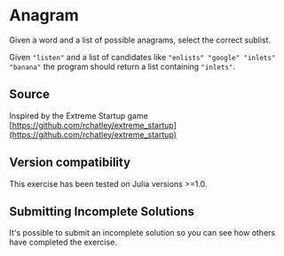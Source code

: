 # Anagram

Given a word and a list of possible anagrams, select the correct sublist.

Given `"listen"` and a list of candidates like `"enlists" "google"
"inlets" "banana"` the program should return a list containing
`"inlets"`.
## Source

Inspired by the Extreme Startup game [https://github.com/rchatley/extreme_startup](https://github.com/rchatley/extreme_startup)


## Version compatibility
This exercise has been tested on Julia versions >=1.0.

## Submitting Incomplete Solutions
It's possible to submit an incomplete solution so you can see how others have completed the exercise.
